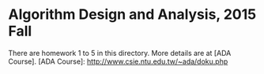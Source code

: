 # Algorithm Design and Analysis, 2015 Fall
There are homework 1 to 5 in this directory. More details are at [ADA Course].
[ADA Course]: http://www.csie.ntu.edu.tw/~ada/doku.php
